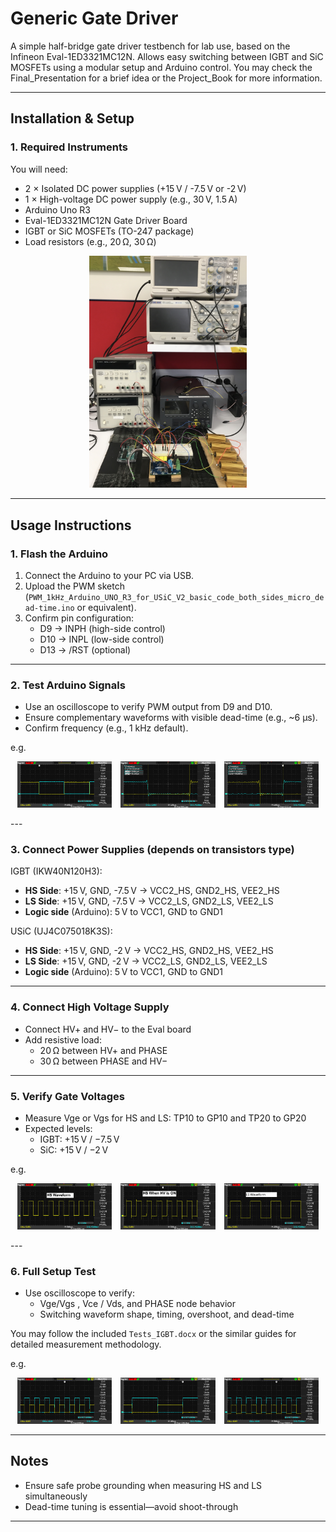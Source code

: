 # Generic Gate Driver

A simple half-bridge gate driver testbench for lab use, based on the Infineon Eval-1ED3321MC12N. Allows easy switching between IGBT and SiC MOSFETs using a modular setup and Arduino control.
You may check the Final_Presentation for a brief idea or the Project_Book for more information.

---

## Installation & Setup

### 1. Required Instruments

You will need:

- 2 × Isolated DC power supplies (+15 V / -7.5 V or -2 V)
- 1 × High-voltage DC power supply (e.g., 30 V, 1.5 A)
- Arduino Uno R3
- Eval-1ED3321MC12N Gate Driver Board
- IGBT or SiC MOSFETs (TO-247 package)
- Load resistors (e.g., 20 Ω, 30 Ω)

<div align="center">
  <img src="./Pictures/Setup.jpg" alt="Setup Overview" width="50%">
</div>

---

## Usage Instructions

### 1. Flash the Arduino

1. Connect the Arduino to your PC via USB.
2. Upload the PWM sketch (`PWM_1kHz_Arduino_UNO_R3_for_USiC_V2_basic_code_both_sides_micro_dead-time.ino` or equivalent).
3. Confirm pin configuration:
   - D9 → INPH (high-side control)
   - D10 → INPL (low-side control)
   - D13 → /RST (optional)

---

### 2. Test Arduino Signals

- Use an oscilloscope to verify PWM output from D9 and D10.
- Ensure complementary waveforms with visible dead-time (e.g., ~6 µs).
- Confirm frequency (e.g., 1 kHz default).

e.g.
<p align="center">
  <img src="./Pictures/0us_in_the_code_zoom.BMP" alt="pic1" width="30%" style="display:inline-block; margin-right: 10px;">
  <img src="./Pictures/0us_in_the_code_zoom_dead_time_D10_D9.BMP" alt="pic2" width="30%" style="display:inline-block; margin-right: 10px;">
  <img src="./Pictures/0us_in_the_code_zoom_dead_time_D9_D10.BMP" alt="pic3" width="30%" style="display:inline-block;">
</p>
---

### 3. Connect Power Supplies (depends on transistors type)
IGBT (IKW40N120H3):
- **HS Side**: +15 V, GND, -7.5 V → VCC2_HS, GND2_HS, VEE2_HS 
- **LS Side**: +15 V, GND, -7.5 V → VCC2_LS, GND2_LS, VEE2_LS
- **Logic side** (Arduino): 5 V to VCC1, GND to GND1

USiC (UJ4C075018K3S):
- **HS Side**: +15 V, GND, -2 V → VCC2_HS, GND2_HS, VEE2_HS 
- **LS Side**: +15 V, GND, -2 V → VCC2_LS, GND2_LS, VEE2_LS
- **Logic side** (Arduino): 5 V to VCC1, GND to GND1

---

### 4. Connect High Voltage Supply

- Connect HV+ and HV− to the Eval board
- Add resistive load:
  - 20 Ω between HV+ and PHASE
  - 30 Ω between PHASE and HV−

---

### 5. Verify Gate Voltages

- Measure Vge or Vgs for HS and LS: TP10 to GP10 and TP20 to GP20
- Expected levels:
  - IGBT: +15 V / −7.5 V
  - SiC: +15 V / −2 V

e.g.
<p align="center">
  <img src="./Pictures/USiC_test1_+15_-2_30V_1.5A_Vgs_HS(high_voltage_off).BMP" alt="pic1" width="30%" style="display:inline-block; margin-right: 10px;">
  <img src="./Pictures/USiC_test1_+15_-2_30V_1.5A_Vgs_HS(high_voltage_ON).BMP" alt="pic2" width="30%" style="display:inline-block; margin-right: 10px;">
  <img src="./Pictures/USiC_test1_+15_-2_30V_1.5A_Vgs_LS(high_voltage_off).BMP" width="30%" style="display:inline-block;">
</p>
---

### 6. Full Setup Test

- Use oscilloscope to verify:
  - Vge/Vgs , Vce / Vds, and PHASE node behavior
  - Switching waveform shape, timing, overshoot, and dead-time

You may follow the included `Tests_IGBT.docx` or the similar guides for detailed measurement methodology.

e.g.
<p align="center">
  <img src="./Pictures/USiC_test2_+15_-2_30V_1.5A_Vgs_Vds_HS.BMP" alt="pic1" width="30%" style="display:inline-block; margin-right: 10px;">
  <img src="./Pictures/USiC_test2_+15_-2_30V_1.5A_Vgs_Vds_HS_zoom.BMP" alt="pic2" width="30%" style="display:inline-block; margin-right: 10px;">
  <img src="./Pictures/USiC_test2_+15_-2_30V_1.5A_Vgs_Vds_LS.BMP" width="30%" style="display:inline-block;">
</p>

---

## Notes

- Ensure safe probe grounding when measuring HS and LS simultaneously
- Dead-time tuning is essential—avoid shoot-through

---
